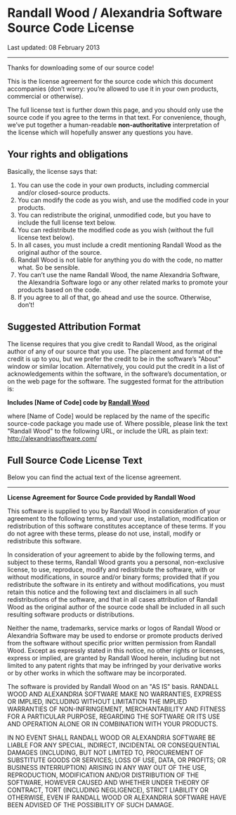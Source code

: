# Randall Wood / Alexandria Software Source Code License

Last updated: 08 February 2013

* * *

Thanks for downloading some of our source code!

This is the license agreement for the source code which this document accompanies (don’t worry: you’re allowed to use it in your own products, commercial or otherwise).

The full license text is further down this page, and you should only use the source code if you agree to the terms in that text. For convenience, though, we’ve put together a human-readable **non-authoritative** interpretation of the license which will hopefully answer any questions you have.



## Your rights and obligations

Basically, the license says that:

1.	You can use the code in your own products, including commercial and/or closed-source products.
2.	You can modify the code as you wish, and use the modified code in your products.
3.	You can redistribute the original, unmodified code, but you have to include the full license text below.
4.	You can redistribute the modified code as you wish (without the full license text below).
5.	In all cases, you must include a credit mentioning Randall Wood as the original author of the source.
6.	Randall Wood is not liable for anything you do with the code, no matter what. So be sensible.
7.	You can’t use the name Randall Wood, the name Alexandria Software, the Alexandria Software logo or any other related marks to promote your products based on the code.
8.	If you agree to all of that, go ahead and use the source. Otherwise, don’t!



## Suggested Attribution Format

The license requires that you give credit to Randall Wood, as the original author of any of our source that you use. The placement and format of the credit is up to you, but we prefer the credit to be in the software’s "About" window or similar location. Alternatively, you could put the credit in a list of acknowledgements within the software, in the software’s documentation, or on the web page for the software. The suggested format for the attribution is:

**Includes [Name of Code] code by [Randall Wood](http://alexandriasoftware.com/)**

where [Name of Code] would be replaced by the name of the specific source-code package you made use of. Where possible, please link the text "Randall Wood" to the following URL, or include the URL as plain text: http://alexandriasoftware.com/



## Full Source Code License Text

Below you can find the actual text of the license agreement.

* * *

**License Agreement for Source Code provided by Randall Wood**

This software is supplied to you by Randall Wood in consideration of your agreement to the following terms, and your use, installation, modification or redistribution of this software constitutes acceptance of these terms. If you do not agree with these terms, please do not use, install, modify or redistribute this software.

In consideration of your agreement to abide by the following terms, and subject to these terms, Randall Wood grants you a personal, non-exclusive license, to use, reproduce, modify and redistribute the software, with or without modifications, in source and/or binary forms; provided that if you redistribute the software in its entirety and without modifications, you must retain this notice and the following text and disclaimers in all such redistributions of the software, and that in all cases attribution of Randall Wood as the original author of the source code shall be included in all such resulting software products or distributions.

Neither the name, trademarks, service marks or logos of Randall Wood or Alexandria Software may be used to endorse or promote products derived from the software without specific prior written permission from Randall Wood. Except as expressly stated in this notice, no other rights or licenses, express or implied, are granted by Randall Wood herein, including but not limited to any patent rights that may be infringed by your derivative works or by other works in which the software may be incorporated.

The software is provided by Randall Wood on an "AS IS" basis. RANDALL WOOD AND ALEXANDRIA SOFTWARE MAKE NO WARRANTIES, EXPRESS OR IMPLIED, INCLUDING WITHOUT LIMITATION THE IMPLIED WARRANTIES OF NON-INFRINGEMENT, MERCHANTABILITY AND FITNESS FOR A PARTICULAR PURPOSE, REGARDING THE SOFTWARE OR ITS USE AND OPERATION ALONE OR IN COMBINATION WITH YOUR PRODUCTS.

IN NO EVENT SHALL RANDALL WOOD OR ALEXANDRIA SOFTWARE BE LIABLE FOR ANY SPECIAL, INDIRECT, INCIDENTAL OR CONSEQUENTIAL DAMAGES (INCLUDING, BUT NOT LIMITED TO, PROCUREMENT OF SUBSTITUTE GOODS OR SERVICES; LOSS OF USE, DATA, OR PROFITS; OR BUSINESS INTERRUPTION) ARISING IN ANY WAY OUT OF THE USE, REPRODUCTION, MODIFICATION AND/OR DISTRIBUTION OF THE SOFTWARE, HOWEVER CAUSED AND WHETHER UNDER THEORY OF CONTRACT, TORT (INCLUDING NEGLIGENCE), STRICT LIABILITY OR OTHERWISE, EVEN IF RANDALL WOOD OR ALEXANDRIA SOFTWARE HAVE BEEN ADVISED OF THE POSSIBILITY OF SUCH DAMAGE.